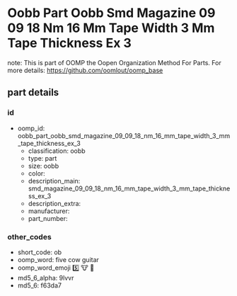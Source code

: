 # Oobb Part Oobb Smd Magazine 09 09 18 Nm 16 Mm Tape Width 3 Mm Tape Thickness Ex 3  

note: This is part of OOMP the Oopen Organization Method For Parts. For more details: https://github.com/oomlout/oomp_base

##  part details





### id
* oomp_id: oobb_part_oobb_smd_magazine_09_09_18_nm_16_mm_tape_width_3_mm_tape_thickness_ex_3
  * classification: oobb
  * type: part
  * size: oobb
  * color: 
  * description_main: smd_magazine_09_09_18_nm_16_mm_tape_width_3_mm_tape_thickness_ex_3
  * description_extra: 
  * manufacturer: 
  * part_number: 

### other_codes
* short_code: ob
* oomp_word: five cow guitar
* oomp_word_emoji :five: :cow: :guitar:
* md5_6_alpha: 9lvvr
* md5_6: f63da7